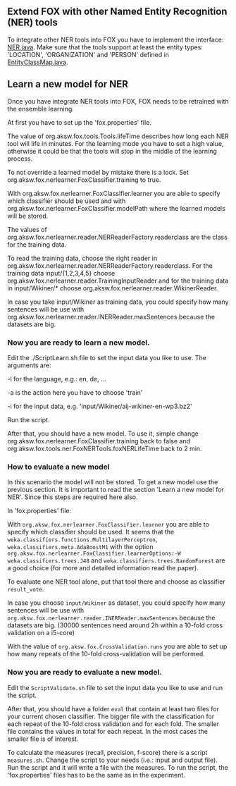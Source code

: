 [1]: ../src/main/java/org/aksw/fox/tools/ner/INER.java
[2]: ../src/main/java/org/aksw/fox/data/EntityClassMap.java


## Extend FOX with other Named Entity Recognition (NER) tools

To integrate other NER tools into FOX you have to implement the interface: [NER.java][1]. Make sure that the tools support at least the entity types: 'LOCATION', 'ORGANIZATION' and 'PERSON' defined in [EntityClassMap.java][2].

## Learn a new model for NER

Once you have integrate NER tools into FOX, FOX needs to be  retrained with the
ensemble learning.

At first you have to set up the 'fox.properties' file.

The value of org.aksw.fox.tools.Tools.lifeTime describes how long each NER tool will life in minutes. For the learning mode you have to set a high value, otherwise it could be that the tools will stop in the middle of the learning process.

To not override a learned model by mistake there is a lock. Set org.aksw.fox.nerlearner.FoxClassifier.training to true.

With org.aksw.fox.nerlearner.FoxClassifier.learner you are able to specify which classifier should be used and with org.aksw.fox.nerlearner.FoxClassifier.modelPath where the learned models will be stored.

The values of org.aksw.fox.nerlearner.reader.NERReaderFactory.readerclass are the class for the training data.

To read the training data, choose the right reader in org.aksw.fox.nerlearner.reader.NERReaderFactory.readerclass. For the training data input/{1,2,3,4,5} choose org.aksw.fox.nerlearner.reader.TrainingInputReader and for the training data in input/Wikiner/* choose org.aksw.fox.nerlearner.reader.WikinerReader.

In case you take input/Wikiner as training data, you could specify how many sentences will be use with org.aksw.fox.nerlearner.reader.INERReader.maxSentences because the datasets are big.

### Now you are ready to learn a new model.
Edit the ./ScriptLearn.sh file to set the input data you like to use.
The arguments are:

-l for the language, e.g.: en, de, ...

-a is the action here you have to choose 'train'

-i for the input data, e.g. 'input/Wikiner/aij-wikiner-en-wp3.bz2'

Run the script.

After that, you should have a new model. To use it, simple change org.aksw.fox.nerlearner.FoxClassifier.training back to false and org.aksw.fox.tools.ner.FoxNERTools.foxNERLifeTime back to 2 min.

### How to evaluate a new model

In this scenario the model will not be stored. To get a new model use the previous section. It is important to read the section 'Learn a new model for NER'. Since this steps are required here also.

In 'fox.properties' file:

With `org.aksw.fox.nerlearner.FoxClassifier.learner` you are able to specify which classifier should be used. It seems that the `weka.classifiers.functions.MultilayerPerceptron`, `weka.classifiers.meta.AdaBoostM1` with the option `org.aksw.fox.nerlearner.FoxClassifier.learnerOptions:-W weka.classifiers.trees.J48` and `weka.classifiers.trees.RandomForest` are a good choice (for more and detailed information read the paper).

To evaluate one NER tool alone, put that tool there and choose as classifier `result_vote`.

In case you choose `input/Wikiner` as dataset, you could specify how many sentences will be use with `org.aksw.fox.nerlearner.reader.INERReader.maxSentences` because the datasets are big.
(30000 sentences need around 2h within a 10-fold cross validation on a i5-core)

With the value of `org.aksw.fox.CrossValidation.runs` you are able to set up how many repeats of the 10-fold cross-validation will be performed.

### Now you are ready to evaluate a new model.

Edit the `ScriptValidate.sh` file to set the input data you like to use and run the script.

After that, you should have a folder `eval` that contain at least two files for your current chosen classifier.
The bigger file with the classification for each repeat of the 10-fold cross validation and for each fold.
The smaller file contains the values in total for each repeat. In the most cases the smaller file is of interest.


To calculate the measures (recall, precision, f-score) there is a script `measures.sh`. Change the script to your needs (i.e.: input and output file). Run the script and it will write a file with the measures. To run the script, the 'fox.properties' files has to be the same as in the experiment.
